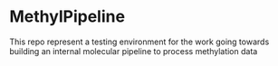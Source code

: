# MethylPipeline

This repo represent a testing environment for the work going towards building an internal molecular pipeline to process methylation data
